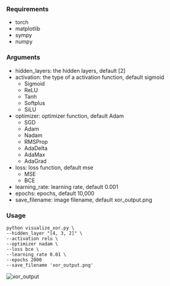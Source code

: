 ### Requirements
- torch
- matplotlib
- sympy
- numpy

### Arguments
- hidden_layers: the hidden layers, default [2]
- activation: the type of a activation function, default sigmoid
  - Sigmoid
  - ReLU
  - Tanh
  - Softplus
  - SiLU
- optimizer: optimizer function, default Adam
  - SGD
  - Adam
  - Nadam
  - RMSProp
  - AdaDelta
  - AdaMax
  - AdaGrad
- loss: loss function, default mse
  - MSE
  - BCE
- learning_rate: learning rate, default 0.001
- epochs: epochs, default 10,000
- save_filename: image filename, default xor_output.png

### Usage
```shell
python visualize_xor.py \
--hidden_layer "[4, 3, 2]" \
--activation relu \
--optimizer nadam \
--loss bce \
--learning_rate 0.01 \
--epochs 2000
--save_filename 'xor_output.png'
```
![xor_output](https://github.com/jhlee-colab/xor-visualization/assets/158408101/cdc94cf2-bc8b-46a1-a896-4eefca08e6f3)

